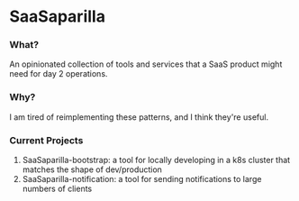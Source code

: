 # SaaSaparilla

### What?

An opinionated collection of tools and services that a SaaS product might need for day 2 operations.

### Why?

I am tired of reimplementing these patterns, and I think they're useful.

### Current Projects

1. SaaSaparilla-bootstrap: a tool for locally developing in a k8s cluster that matches the shape of dev/production
2. SaaSaparilla-notification: a tool for sending notifications to large numbers of clients

